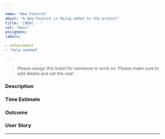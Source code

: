 ```yaml
---

name: "New Feature"
about: "A New Feature is being added to the project"
title: "[NEW] - "
ref: "main"
assignees:
labels:

- enhancement
- "help needed"

---
```


> Please assign this ticket for someone to work on. Please make sure to add details and set the size!

### Description



### Time Estimate



### Outcome



### User Story




---